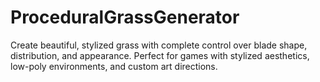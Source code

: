 # ProceduralGrassGenerator
Create beautiful, stylized grass with complete control over blade shape, distribution, and appearance. Perfect for games with stylized aesthetics, low-poly environments, and custom art directions.
